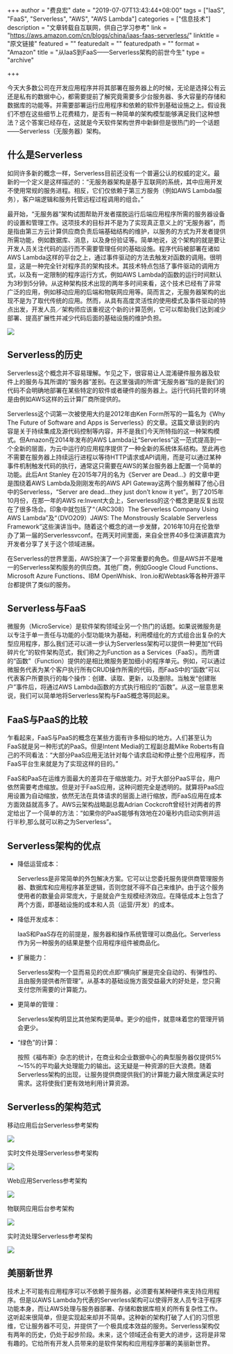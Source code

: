 +++
author = "费良宏"
date = "2019-07-07T13:43:44+08:00"
tags = ["IaaS", "FaaS", "Serverless", "AWS", "AWS Lambda"]
categories = ["信息技术"]
description = "文章转载自互联网，供自己学习参考"
link = "https://aws.amazon.com/cn/blogs/china/iaas-faas-serverless/"
linktitle = "原文链接"
featured = ""
featuredalt = ""
featuredpath = ""
format = "Amazon"
title = "从IaaS到FaaS——Serverless架构的前世今生"
type = "archive"

+++

今天大多数公司在开发应用程序并将其部署在服务器上的时候，无论是选择公有云还是私有的数据中心，都需要提前了解究竟需要多少台服务器、多大容量的存储和数据库的功能等。并需要部署运行应用程序和依赖的软件到基础设施之上。假设我们不想在这些细节上花费精力，是否有一种简单的架构模型能够满足我们这种想法？这个答案已经存在，这就是今天软件架构世界中新鲜但是很热门的一个话题——Serverless（无服务器）架构。

## 什么是Serverless

如同许多新的概念一样，Serverless目前还没有一个普遍公认的权威的定义。最新的一个定义是这样描述的：“无服务器架构是基于互联网的系统，其中应用开发不使用常规的服务进程。相反，它们仅依赖于第三方服务（例如AWS Lambda服务），客户端逻辑和服务托管远程过程调用的组合。”

最开始，“无服务器”架构试图帮助开发者摆脱运行后端应用程序所需的服务器设备的设置和管理工作。这项技术的目标并不是为了实现真正意义上的“无服务器”，而是指由第三方云计算供应商负责后端基础结构的维护，以服务的方式为开发者提供所需功能，例如数据库、消息，以及身份验证等。简单地说，这个架构的就是要让开发人员关注代码的运行而不需要管理任何的基础设施。程序代码被部署在诸如AWS Lambda这样的平台之上，通过事件驱动的方法去触发对函数的调用。很明显，这是一种完全针对程序员的架构技术。其技术特点包括了事件驱动的调用方式，以及有一定限制的程序运行方式，例如AWS Lambda的函数的运行时间默认为3秒到5分钟。从这种架构技术出现的两年多时间来看，这个技术已经有了非常广泛的应用，例如移动应用的后端和物联网应用等。简而言之，无服务器架构的出现不是为了取代传统的应用。然而，从具有高度灵活性的使用模式及事件驱动的特点出发，开发人员／架构师应该重视这个新的计算范例，它可以帮助我们达到减少部署、提高扩展性并减少代码后面的基础设施的维护负担。

![](https://s3.cn-north-1.amazonaws.com.cn/images-bjs/0118-faas-01.jpg)

## Serverless的历史

Serverless这个概念并不容易理解。乍见之下，很容易让人混淆硬件服务器及软件上的服务与其所谓的“服务器”差别。在这里强调的所谓“无服务器”指的是我们的代码不会明确地部署在某些特定的软件或者硬件的服务器上。运行代码托管的环境是由例如AWS这样的云计算厂商所提供的。

Serverless这个词第一次被使用大约是2012年由Ken Form所写的一篇名为《Why The Future of Software and Apps is Serverless》的文章。这篇文章谈到的内容是关于持续集成及源代码控制等内容，并不是我们今天所特指的这一种架构模式。但Amazon在2014年发布的AWS Lambda让“Serverless”这一范式提高到一个全新的层面，为云中运行的应用程序提供了一种全新的系统体系结构。至此再也不需要在服务器上持续运行进程以等待HTTP请求或API调用，而是可以通过某种事件机制触发代码的执行，通常这只需要在AWS的某台服务器上配置一个简单的功能。此后Ant Stanley 在2015年7月的名为《Server are Dead…》的文章中更是围绕着AWS Lambda及刚刚发布的AWS API Gateway这两个服务解释了他心目中的Serverless，“Server are dead…they just don’t know it yet”。到了2015年10月份，在那一年的AWS re:Invent大会上，Serverless的这个概念更是反复出现在了很多场合。印象中就包括了“（ARC308）The Serverless Company Using AWS Lambda”及“（DVO209）JAWS: The Monstrously Scalable Serverless Framework”这些演讲当中。随着这个概念的进一步发酵，2016年10月在伦敦举办了第一届的Serverlessvconf。在两天时间里面，来自全世界40多位演讲嘉宾为开发者分享了关于这个领域进展。

在Serverless的世界里面，AWS扮演了一个非常重要的角色。但是AWS并不是唯一的Serverless架构服务的供应商。其他厂商，例如Google Cloud Functions、Microsoft Azure Functions、IBM OpenWhisk、Iron.io和Webtask等各种开源平台都提供了类似的服务。

## Serverless与FaaS

微服务（MicroService）是软件架构领域业另一个热门的话题。如果说微服务是以专注于单一责任与功能的小型功能块为基础，利用模组化的方式组合出复杂的大型应用程序，那么我们还可以进一步认为Serverless架构可以提供一种更加“代码碎片化”的软件架构范式，我们称之为Function as a Services（FaaS）。而所谓的“函数”（Function）提供的是相比微服务更加细小的程序单元。例如，可以通过微服务代表为某个客户执行所有CRUD操作所需的代码，而FaaS中的“函数”可以代表客户所要执行的每个操作：创建、读取、更新，以及删除。当触发“创建账户”事件后，将通过AWS Lambda函数的方式执行相应的“函数”。从这一层意思来说，我们可以简单地将Serverless架构与FaaS概念等同起来。

## FaaS与PaaS的比较

乍看起来，FaaS与PaaS的概念在某些方面有许多相似的地方。人们甚至认为FaaS就是另一种形式的PaaS。但是Intent Media的工程副总裁Mike Roberts有自己的不同看法：“大部分PaaS应用无法针对每个请求启动和停止整个应用程序，而FaaS平台生来就是为了实现这样的目的。”

FaaS和PaaS在运维方面最大的差异在于缩放能力。对于大部分PaaS平台，用户依然需要考虑缩放。但是对于FaaS应用，这种问题完全是透明的。就算将PaaS应用设置为自动缩放，依然无法在具体请求的层面上进行缩放，而FaaS应用在成本方面效益就高多了。AWS云架构战略副总裁Adrian Cockcroft曾经针对两者的界定给出了一个简单的方法：“如果你的PaaS能够有效地在20毫秒内启动实例并运行半秒,那么就可以称之为Serverless”。

## Serverless架构的优点

- 降低运营成本：

    Serverless是非常简单的外包解决方案。它可以让您委托服务提供商管理服务器、数据库和应用程序甚至逻辑，否则您就不得不自己来维护。由于这个服务使用者的数量会非常庞大，于是就会产生规模经济效应。在降低成本上包含了两个方面，即基础设施的成本和人员（运营/开发）的成本。

- 降低开发成本：

    IaaS和PaaS存在的前提是，服务器和操作系统管理可以商品化。Serverless作为另一种服务的结果是整个应用程序组件被商品化。

- 扩展能力：

    Serverless架构一个显而易见的优点即“横向扩展是完全自动的、有弹性的、且由服务提供者所管理”。从基本的基础设施方面受益最大的好处是，您只需支付您所需要的计算能力。

- 更简单的管理：

    Serverless架构明显比其他架构更简单。更少的组件，就意味着您的管理开销会更少。

- “绿色”的计算：

    按照《福布斯》杂志的统计，在商业和企业数据中心的典型服务器仅提供5%～15%的平均最大处理能力的输出。这无疑是一种资源的巨大浪费。随着Serverless架构的出现，让服务提供商提供我们的计算能力最大限度满足实时需求。这将使我们更有效地利用计算资源。

## Serverless的架构范式

移动应用后台Serverless参考架构

![](https://s3.cn-north-1.amazonaws.com.cn/images-bjs/0118-faas-02.png)

实时文件处理Serverless参考架构

![](https://s3.cn-north-1.amazonaws.com.cn/images-bjs/0118-faas-03.png)

Web应用Serverless参考架构

![](https://s3.cn-north-1.amazonaws.com.cn/images-bjs/0118-faas-04.png)

物联网应用后台参考架构

![](https://s3.cn-north-1.amazonaws.com.cn/images-bjs/0118-faas-05.png)

实时流处理Serverless参考架构

![](https://s3.cn-north-1.amazonaws.com.cn/images-bjs/0118-faas-06.png)

## 美丽新世界

技术上不可能有应用程序可以不依赖于服务器，必须要有某种硬件来支持应用程序。但是以AWS Lambda为代表的Serverless架构可以使得开发人员专注于程序功能本身，而让AWS处理与服务器部署、存储和数据库相关的所有复杂性工作。这听起来很简单，但是实现起来却并不简单。这种新的架构打破了人们的习惯思维，它让服务器不可见，并提供了一个极具成本效益的服务。Serverless架构仅有两年的历史，仍处于起步阶段。未来，这个领域还会有更大的进步，这将是非常有趣的。它给所有开发人员带来的是软件架构和应用程序部署的美丽新世界。